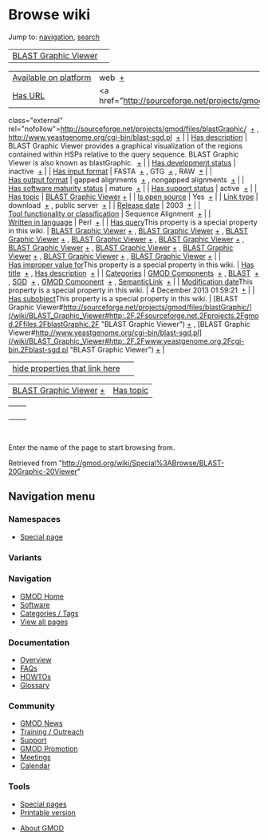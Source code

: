 <div id="mw-page-base" class="noprint">

</div>

<div id="mw-head-base" class="noprint">

</div>

<div id="content" class="mw-body" role="main">

<span id="top"></span>

<div id="mw-js-message" style="display:none;">

</div>



# <span dir="auto">Browse wiki</span>

<div id="bodyContent">

<div id="contentSub">

</div>

<div id="jump-to-nav" class="mw-jump">

Jump to: [navigation](#mw-navigation), [search](#p-search)

</div>

<div id="mw-content-text">

|  |  |
|----|----|
| [BLAST Graphic Viewer](/wiki/BLAST_Graphic_Viewer "BLAST Graphic Viewer") |  |

|  |  |
|----|----|
| [Available on platform](/wiki/Property:Available_on_platform "Property:Available on platform") | <span class="smwb-value">web  <span class="smwsearch">[+](/wiki/Special%3ASearchByProperty/Available-20on-20platform/web "Special%3ASearchByProperty/Available-20on-20platform/web")</span></span> |
| [Has URL](/wiki/Property:Has_URL "Property:Has URL") | <span class="smwb-value"><a href="http://sourceforge.net/projects/gmod/files/blastGraphic/"
class="external"
rel="nofollow">http://sourceforge.net/projects/gmod/files/blastGraphic/</a>  <span class="smwsearch">[+](/wiki/Special%3ASearchByProperty/Has-20URL/http:-2F-2Fsourceforge.net-2Fprojects-2Fgmod-2Ffiles-2FblastGraphic-2F "Special%3ASearchByProperty/Has-20URL/http:-2F-2Fsourceforge.net-2Fprojects-2Fgmod-2Ffiles-2FblastGraphic-2F")</span></span> , <span class="smwb-value"><a href="http://www.yeastgenome.org/cgi-bin/blast-sgd.pl"
class="external"
rel="nofollow">http://www.yeastgenome.org/cgi-bin/blast-sgd.pl</a>  <span class="smwsearch">[+](/wiki/Special%3ASearchByProperty/Has-20URL/http:-2F-2Fwww.yeastgenome.org-2Fcgi-2Dbin-2Fblast-2Dsgd.pl "Special%3ASearchByProperty/Has-20URL/http:-2F-2Fwww.yeastgenome.org-2Fcgi-2Dbin-2Fblast-2Dsgd.pl")</span></span> |
| [Has description](/wiki/Property:Has_description "Property:Has description") | <span class="smwb-value">BLAST Graphic Viewer provides a graphical visualization of the regions contained within HSPs relative to the query sequence. BLAST Graphic Viewer is also known as blastGraphic.  <span class="smwsearch">[+](/wiki/Special%3ASearchByProperty/Has-20description/BLAST-20Graphic-20Viewer-20provides-20a-20graphical-20visualization-20of-20the-20regions-20contained-20within-20HSPs-20relative-20to-20the-20query-20sequence.-20BLAST-20Graphic-20Viewer-20is-20also-20known-20as-20blastGraphic. "Special%3ASearchByProperty/Has-20description/BLAST-20Graphic-20Viewer-20provides-20a-20graphical-20visualization-20of-20the-20regions-20contained-20within-20HSPs-20relative-20to-20the-20query-20sequence.-20BLAST-20Graphic-20Viewer-20is-20also-20known-20as-20blastGraphic.")</span></span> |
| [Has development status](/wiki/Property:Has_development_status "Property:Has development status") | <span class="smwb-value">inactive  <span class="smwsearch">[+](/wiki/Special%3ASearchByProperty/Has-20development-20status/inactive "Special%3ASearchByProperty/Has-20development-20status/inactive")</span></span> |
| [Has input format](/wiki/Property:Has_input_format "Property:Has input format") | <span class="smwb-value">FASTA  <span class="smwsearch">[+](/wiki/Special%3ASearchByProperty/Has-20input-20format/FASTA "Special%3ASearchByProperty/Has-20input-20format/FASTA")</span></span> , <span class="smwb-value">GTG  <span class="smwsearch">[+](/wiki/Special%3ASearchByProperty/Has-20input-20format/GTG "Special%3ASearchByProperty/Has-20input-20format/GTG")</span></span> , <span class="smwb-value">RAW  <span class="smwsearch">[+](/wiki/Special%3ASearchByProperty/Has-20input-20format/RAW "Special%3ASearchByProperty/Has-20input-20format/RAW")</span></span> |
| [Has output format](/wiki/Property:Has_output_format "Property:Has output format") | <span class="smwb-value">gapped alignments  <span class="smwsearch">[+](/wiki/Special%3ASearchByProperty/Has-20output-20format/gapped-20alignments "Special%3ASearchByProperty/Has-20output-20format/gapped-20alignments")</span></span> , <span class="smwb-value">nongapped alignments  <span class="smwsearch">[+](/wiki/Special%3ASearchByProperty/Has-20output-20format/nongapped-20alignments "Special%3ASearchByProperty/Has-20output-20format/nongapped-20alignments")</span></span> |
| [Has software maturity status](/wiki/Property:Has_software_maturity_status "Property:Has software maturity status") | <span class="smwb-value">mature  <span class="smwsearch">[+](/wiki/Special%3ASearchByProperty/Has-20software-20maturity-20status/mature "Special%3ASearchByProperty/Has-20software-20maturity-20status/mature")</span></span> |
| [Has support status](/wiki/Property:Has_support_status "Property:Has support status") | <span class="smwb-value">active  <span class="smwsearch">[+](/wiki/Special%3ASearchByProperty/Has-20support-20status/active "Special%3ASearchByProperty/Has-20support-20status/active")</span></span> |
| [Has topic](/wiki/Property:Has_topic "Property:Has topic") | <span class="smwb-value">[BLAST Graphic Viewer](/wiki/BLAST_Graphic_Viewer "BLAST Graphic Viewer") <span class="smwbrowse">[+](/wiki/Special%3ABrowse/BLAST-20Graphic-20Viewer "Special%3ABrowse/BLAST-20Graphic-20Viewer")</span></span> |
| [Is open source](/wiki/Property:Is_open_source "Property:Is open source") | <span class="smwb-value">Yes  <span class="smwsearch">[+](/wiki/Special%3ASearchByProperty/Is-20open-20source/Yes "Special%3ASearchByProperty/Is-20open-20source/Yes")</span></span> |
| [Link type](/wiki/Property:Link_type "Property:Link type") | <span class="smwb-value">download  <span class="smwsearch">[+](/wiki/Special%3ASearchByProperty/Link-20type/download "Special%3ASearchByProperty/Link-20type/download")</span></span> , <span class="smwb-value">public server  <span class="smwsearch">[+](/wiki/Special%3ASearchByProperty/Link-20type/public-20server "Special%3ASearchByProperty/Link-20type/public-20server")</span></span> |
| [Release date](/wiki/Property:Release_date "Property:Release date") | <span class="smwb-value">2003  <span class="smwsearch">[+](/wiki/Special%3ASearchByProperty/Release-20date/2003 "Special%3ASearchByProperty/Release-20date/2003")</span></span> |
| [Tool functionality or classification](/wiki/Property:Tool_functionality_or_classification "Property:Tool functionality or classification") | <span class="smwb-value">Sequence Alignment  <span class="smwsearch">[+](/wiki/Special%3ASearchByProperty/Tool-20functionality-20or-20classification/Sequence-20Alignment "Special%3ASearchByProperty/Tool-20functionality-20or-20classification/Sequence-20Alignment")</span></span> |
| [Written in language](/wiki/Property:Written_in_language "Property:Written in language") | <span class="smwb-value">Perl  <span class="smwsearch">[+](/wiki/Special%3ASearchByProperty/Written-20in-20language/Perl "Special%3ASearchByProperty/Written-20in-20language/Perl")</span></span> |
| <span class="smw-highlighter" data-type="1" state="inline" data-title="Property"><span class="smwbuiltin">[Has query](/wiki/Property:Has_query "Property:Has query")</span><span class="smwttcontent">This property is a special property in this wiki.</span></span> | <span class="smwb-value">[BLAST Graphic Viewer](/wiki/BLAST_Graphic_Viewer#_QUERY93e1775de579e133b148d798a4419576 "BLAST Graphic Viewer") <span class="smwbrowse">[+](/wiki/Special%3ABrowse/BLAST-20Graphic-20Viewer-23_QUERY93e1775de579e133b148d798a4419576 "Special%3ABrowse/BLAST-20Graphic-20Viewer-23 QUERY93e1775de579e133b148d798a4419576")</span></span> , <span class="smwb-value">[BLAST Graphic Viewer](/wiki/BLAST_Graphic_Viewer#_QUERY8b452aeb62e17f35d434d19005d14154 "BLAST Graphic Viewer") <span class="smwbrowse">[+](/wiki/Special%3ABrowse/BLAST-20Graphic-20Viewer-23_QUERY8b452aeb62e17f35d434d19005d14154 "Special%3ABrowse/BLAST-20Graphic-20Viewer-23 QUERY8b452aeb62e17f35d434d19005d14154")</span></span> , <span class="smwb-value">[BLAST Graphic Viewer](/wiki/BLAST_Graphic_Viewer#_QUERY00d2a6c5de0793b057fe3a7dfd88f341 "BLAST Graphic Viewer") <span class="smwbrowse">[+](/wiki/Special%3ABrowse/BLAST-20Graphic-20Viewer-23_QUERY00d2a6c5de0793b057fe3a7dfd88f341 "Special%3ABrowse/BLAST-20Graphic-20Viewer-23 QUERY00d2a6c5de0793b057fe3a7dfd88f341")</span></span> , <span class="smwb-value">[BLAST Graphic Viewer](/wiki/BLAST_Graphic_Viewer#_QUERY9c55d382dd05d6ead3f6e3a651db0cbb "BLAST Graphic Viewer") <span class="smwbrowse">[+](/wiki/Special%3ABrowse/BLAST-20Graphic-20Viewer-23_QUERY9c55d382dd05d6ead3f6e3a651db0cbb "Special%3ABrowse/BLAST-20Graphic-20Viewer-23 QUERY9c55d382dd05d6ead3f6e3a651db0cbb")</span></span> , <span class="smwb-value">[BLAST Graphic Viewer](/wiki/BLAST_Graphic_Viewer#_QUERY5a6869e864cefca726c7db73888a14f3 "BLAST Graphic Viewer") <span class="smwbrowse">[+](/wiki/Special%3ABrowse/BLAST-20Graphic-20Viewer-23_QUERY5a6869e864cefca726c7db73888a14f3 "Special%3ABrowse/BLAST-20Graphic-20Viewer-23 QUERY5a6869e864cefca726c7db73888a14f3")</span></span> , <span class="smwb-value">[BLAST Graphic Viewer](/wiki/BLAST_Graphic_Viewer#_QUERY15376844a4d8e7365a9de8499856d495 "BLAST Graphic Viewer") <span class="smwbrowse">[+](/wiki/Special%3ABrowse/BLAST-20Graphic-20Viewer-23_QUERY15376844a4d8e7365a9de8499856d495 "Special%3ABrowse/BLAST-20Graphic-20Viewer-23 QUERY15376844a4d8e7365a9de8499856d495")</span></span> , <span class="smwb-value">[BLAST Graphic Viewer](/wiki/BLAST_Graphic_Viewer#_QUERY7e626aeb0834560851ec5b9f01eecefb "BLAST Graphic Viewer") <span class="smwbrowse">[+](/wiki/Special%3ABrowse/BLAST-20Graphic-20Viewer-23_QUERY7e626aeb0834560851ec5b9f01eecefb "Special%3ABrowse/BLAST-20Graphic-20Viewer-23 QUERY7e626aeb0834560851ec5b9f01eecefb")</span></span> , <span class="smwb-value">[BLAST Graphic Viewer](/wiki/BLAST_Graphic_Viewer#_QUERYa4bcb5955111eee5e66fe4b686dca9fc "BLAST Graphic Viewer") <span class="smwbrowse">[+](/wiki/Special%3ABrowse/BLAST-20Graphic-20Viewer-23_QUERYa4bcb5955111eee5e66fe4b686dca9fc "Special%3ABrowse/BLAST-20Graphic-20Viewer-23 QUERYa4bcb5955111eee5e66fe4b686dca9fc")</span></span> , <span class="smwb-value">[BLAST Graphic Viewer](/wiki/BLAST_Graphic_Viewer#_QUERYe9ab3e82cf5dd383a126374e183c11ad "BLAST Graphic Viewer") <span class="smwbrowse">[+](/wiki/Special%3ABrowse/BLAST-20Graphic-20Viewer-23_QUERYe9ab3e82cf5dd383a126374e183c11ad "Special%3ABrowse/BLAST-20Graphic-20Viewer-23 QUERYe9ab3e82cf5dd383a126374e183c11ad")</span></span> , <span class="smwb-value">[BLAST Graphic Viewer](/wiki/BLAST_Graphic_Viewer#_QUERY67c524e1cd48ab8f90e197ac9115fd47 "BLAST Graphic Viewer") <span class="smwbrowse">[+](/wiki/Special%3ABrowse/BLAST-20Graphic-20Viewer-23_QUERY67c524e1cd48ab8f90e197ac9115fd47 "Special%3ABrowse/BLAST-20Graphic-20Viewer-23 QUERY67c524e1cd48ab8f90e197ac9115fd47")</span></span> |
| <span class="smw-highlighter" data-type="1" state="inline" data-title="Property"><span class="smwbuiltin">[Has improper value for](/wiki/Property:Has_improper_value_for "Property:Has improper value for")</span><span class="smwttcontent">This property is a special property in this wiki.</span></span> | <span class="smwb-value">[Has title](/wiki/Property:Has_title "Property:Has title")  <span class="smwsearch">[+](/wiki/Special%3ASearchByProperty/Has-20improper-20value-20for/Has-20title "Special%3ASearchByProperty/Has-20improper-20value-20for/Has-20title")</span></span> , <span class="smwb-value">[Has description](/wiki/Property:Has_description "Property:Has description")  <span class="smwsearch">[+](/wiki/Special%3ASearchByProperty/Has-20improper-20value-20for/Has-20description "Special%3ASearchByProperty/Has-20improper-20value-20for/Has-20description")</span></span> |
| [Categories](/wiki/Special:Categories "Special:Categories") | <span class="smwb-value">[GMOD Components](/wiki/Category:GMOD_Components "Category:GMOD Components")  <span class="smwsearch">[+](/wiki/Special%3ASearchByProperty/GMOD-20Components "Special%3ASearchByProperty/GMOD-20Components")</span></span> , <span class="smwb-value">[BLAST](/wiki/Category:BLAST "Category:BLAST")  <span class="smwsearch">[+](/wiki/Special%3ASearchByProperty/BLAST "Special%3ASearchByProperty/BLAST")</span></span> , <span class="smwb-value">[SGD](/wiki/Category:SGD "Category:SGD")  <span class="smwsearch">[+](/wiki/Special%3ASearchByProperty/SGD "Special%3ASearchByProperty/SGD")</span></span> , <span class="smwb-value">[GMOD Component](/wiki/Category:GMOD_Component "Category:GMOD Component")  <span class="smwsearch">[+](/wiki/Special%3ASearchByProperty/GMOD-20Component "Special%3ASearchByProperty/GMOD-20Component")</span></span> , <span class="smwb-value"><a
href="/mediawiki/index.php?title=Category:SemanticLink&amp;action=edit&amp;redlink=1"
class="new"
title="Category:SemanticLink (page does not exist)">SemanticLink</a>  <span class="smwsearch">[+](/wiki/Special%3ASearchByProperty/SemanticLink "Special%3ASearchByProperty/SemanticLink")</span></span> |
| <span class="smw-highlighter" data-type="1" state="inline" data-title="Property"><span class="smwbuiltin">[Modification date](/wiki/Property:Modification_date "Property:Modification date")</span><span class="smwttcontent">This property is a special property in this wiki.</span></span> | <span class="smwb-value">4 December 2013 01:59:21  <span class="smwsearch">[+](/wiki/Special%3ASearchByProperty/Modification-20date/4-20December-202013-2001:59:21 "Special%3ASearchByProperty/Modification-20date/4-20December-202013-2001:59:21")</span></span> |
| <span class="smw-highlighter" data-type="1" state="inline" data-title="Property"><span class="smwbuiltin">[Has subobject](/wiki/Property:Has_subobject "Property:Has subobject")</span><span class="smwttcontent">This property is a special property in this wiki.</span></span> | <span class="smwb-value">[BLAST Graphic Viewer#http://sourceforge.net/projects/gmod/files/blastGraphic/](/wiki/BLAST_Graphic_Viewer#http:.2F.2Fsourceforge.net.2Fprojects.2Fgmod.2Ffiles.2FblastGraphic.2F "BLAST Graphic Viewer") <span class="smwbrowse">[+](/wiki/Special%3ABrowse/BLAST-20Graphic-20Viewer-23http:-2F-2Fsourceforge.net-2Fprojects-2Fgmod-2Ffiles-2FblastGraphic-2F "Special%3ABrowse/BLAST-20Graphic-20Viewer-23http:-2F-2Fsourceforge.net-2Fprojects-2Fgmod-2Ffiles-2FblastGraphic-2F")</span></span> , <span class="smwb-value">[BLAST Graphic Viewer#http://www.yeastgenome.org/cgi-bin/blast-sgd.pl](/wiki/BLAST_Graphic_Viewer#http:.2F.2Fwww.yeastgenome.org.2Fcgi-bin.2Fblast-sgd.pl "BLAST Graphic Viewer") <span class="smwbrowse">[+](/wiki/Special%3ABrowse/BLAST-20Graphic-20Viewer-23http:-2F-2Fwww.yeastgenome.org-2Fcgi-2Dbin-2Fblast-2Dsgd.pl "Special%3ABrowse/BLAST-20Graphic-20Viewer-23http:-2F-2Fwww.yeastgenome.org-2Fcgi-2Dbin-2Fblast-2Dsgd.pl")</span></span> |

<span id="smw_browse_incoming"></span>

|  |  |
|----|----|
| [hide properties that link here](/mediawiki/index.php?title=Special:Browse&offset=0&dir=out&article=BLAST+Graphic+Viewer)  |  |

|  |  |
|----|----|
| <span class="smwb-ivalue">[BLAST Graphic Viewer](/wiki/BLAST_Graphic_Viewer "BLAST Graphic Viewer") <span class="smwbrowse">[+](/wiki/Special%3ABrowse/BLAST-20Graphic-20Viewer "Special%3ABrowse/BLAST-20Graphic-20Viewer")</span></span> | [Has topic](/wiki/Property:Has_topic "Property:Has topic") |

|     |     |
|-----|-----|
|     |     |

 

Enter the name of the page to start browsing from.  

</div>

<div class="printfooter">

Retrieved from
"<http://gmod.org/wiki/Special%3ABrowse/BLAST-20Graphic-20Viewer>"

</div>

<div id="catlinks" class="catlinks catlinks-allhidden">

</div>

<div class="visualClear">

</div>

</div>

</div>

<div id="mw-navigation">

## Navigation menu

<div id="mw-head">



<div id="left-navigation">

<div id="p-namespaces" class="vectorTabs" role="navigation"
aria-labelledby="p-namespaces-label">

### Namespaces

- <span id="ca-nstab-special">[Special
  page](/wiki/Special%3ABrowse/BLAST-20Graphic-20Viewer "This is a special page, you cannot edit the page itself")</span>

</div>

<div id="p-variants" class="vectorMenu emptyPortlet" role="navigation"
aria-labelledby="p-variants-label">

### 

### Variants[](#)

<div class="menu">

</div>

</div>

</div>





</div>



</div>

</div>

</div>

<div id="mw-panel">

<div id="p-logo" role="banner">

<a href="/wiki/Main_Page"
style="background-image: url(http://gmod.org/images/GMOD-cogs.png);"
title="Visit the main page"></a>

</div>

<div id="p-Navigation" class="portal" role="navigation"
aria-labelledby="p-Navigation-label">

### Navigation

<div class="body">

- <span id="n-GMOD-Home">[GMOD Home](/wiki/Main_Page)</span>
- <span id="n-Software">[Software](/wiki/GMOD_Components)</span>
- <span id="n-Categories-.2F-Tags">[Categories /
  Tags](/wiki/Categories)</span>
- <span id="n-View-all-pages">[View all
  pages](/wiki/Special:AllPages)</span>

</div>

</div>

<div id="p-Documentation" class="portal" role="navigation"
aria-labelledby="p-Documentation-label">

### Documentation

<div class="body">

- <span id="n-Overview">[Overview](/wiki/Overview)</span>
- <span id="n-FAQs">[FAQs](/wiki/Category:FAQ)</span>
- <span id="n-HOWTOs">[HOWTOs](/wiki/Category:HOWTO)</span>
- <span id="n-Glossary">[Glossary](/wiki/Glossary)</span>

</div>

</div>

<div id="p-Community" class="portal" role="navigation"
aria-labelledby="p-Community-label">

### Community

<div class="body">

- <span id="n-GMOD-News">[GMOD News](/wiki/GMOD_News)</span>
- <span id="n-Training-.2F-Outreach">[Training /
  Outreach](/wiki/Training_and_Outreach)</span>
- <span id="n-Support">[Support](/wiki/Support)</span>
- <span id="n-GMOD-Promotion">[GMOD
  Promotion](/wiki/GMOD_Promotion)</span>
- <span id="n-Meetings">[Meetings](/wiki/Meetings)</span>
- <span id="n-Calendar">[Calendar](/wiki/Calendar)</span>

</div>

</div>

<div id="p-tb" class="portal" role="navigation"
aria-labelledby="p-tb-label">

### Tools

<div class="body">

- <span id="t-specialpages"><a href="/wiki/Special:SpecialPages" accesskey="q"
  title="A list of all special pages [q]">Special pages</a></span>
- <span id="t-print"><a
  href="/mediawiki/index.php?title=Special%3ABrowse/BLAST-20Graphic-20Viewer&amp;printable=yes"
  rel="alternate" accesskey="p"
  title="Printable version of this page [p]">Printable version</a></span>

</div>

</div>

</div>

</div>

<div id="footer" role="contentinfo">

- <span id="footer-places-about">[About
  GMOD](/wiki/GMOD:About "GMOD:About")</span>

<!-- -->






</div>
